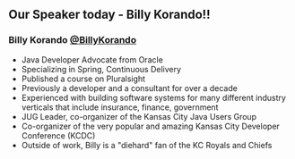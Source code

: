 ## Our Speaker today - Billy Korando!!

### Billy Korando [@BillyKorando](https://x.com/BillyKorando)
- Java Developer Advocate from Oracle
- Specializing in Spring, Continuous Delivery
- Published a course on Pluralsight
- Previously a developer and a consultant for over a decade 
- Experienced with building software systems for many different industry verticals that include insurance, finance, government
- JUG Leader, co-organizer of the Kansas City Java Users Group
- Co-organizer of the very popular and amazing Kansas City Developer Conference (KCDC)
- Outside of work, Billy is a "diehard" fan of the KC Royals and Chiefs















